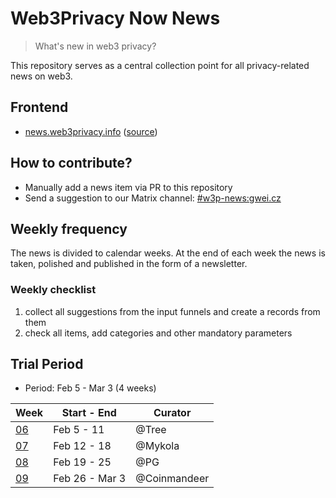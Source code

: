 # Web3Privacy Now News

> What's new in web3 privacy?

This repository serves as a central collection point for all privacy-related news on web3.

## Frontend

* [news.web3privacy.info](https://news.web3privacy.info/) ([source](https://github.com/web3privacy/news-app))

## How to contribute?

* Manually add a news item via PR to this repository
* Send a suggestion to our Matrix channel: [#w3p-news:gwei.cz](https://matrix.to/#/#w3p-news:gwei.cz)

## Weekly frequency

The news is divided to calendar weeks. At the end of each week the news is taken, polished and published in the form of a newsletter.

### Weekly checklist
1. collect all suggestions from the input funnels and create a records from them
2. check all items, add categories and other mandatory parameters

## Trial Period

* Period: Feb 5 - Mar 3 (4 weeks)

| Week | Start - End | Curator |
| --- | --- | --- |
| [06](https://github.com/web3privacy/news/blob/main/src/2024/week06.yaml) | Feb 5 - 11 | @Tree |
| [07](https://github.com/web3privacy/news/blob/main/src/2024/week07.yaml) | Feb 12 - 18 | @Mykola |
| [08](https://github.com/web3privacy/news/blob/main/src/2024/week08.yaml) | Feb 19 - 25 | @PG |
| [09](https://github.com/web3privacy/news/blob/main/src/2024/week09.yaml) | Feb 26 - Mar 3 | @Coinmandeer |
